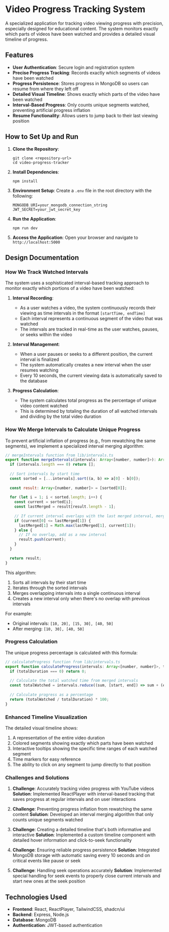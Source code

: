 # Video Progress Tracking System

A specialized application for tracking video viewing progress with precision, especially designed for educational content. The system monitors exactly which parts of videos have been watched and provides a detailed visual timeline of progress.

## Features

- **User Authentication**: Secure login and registration system
- **Precise Progress Tracking**: Records exactly which segments of videos have been watched
- **Progress Persistence**: Stores progress in MongoDB so users can resume from where they left off
- **Detailed Visual Timeline**: Shows exactly which parts of the video have been watched
- **Interval-Based Progress**: Only counts unique segments watched, preventing artificial progress inflation
- **Resume Functionality**: Allows users to jump back to their last viewing position

## How to Set Up and Run

1. **Clone the Repository**:
   ```
   git clone <repository-url>
   cd video-progress-tracker
   ```

2. **Install Dependencies**:
   ```
   npm install
   ```

3. **Environment Setup**:
   Create a `.env` file in the root directory with the following:
   ```
   MONGODB_URI=your_mongodb_connection_string
   JWT_SECRET=your_jwt_secret_key
   ```

4. **Run the Application**:
   ```
   npm run dev
   ```

5. **Access the Application**:
   Open your browser and navigate to `http://localhost:5000`

## Design Documentation

### How We Track Watched Intervals

The system uses a sophisticated interval-based tracking approach to monitor exactly which portions of a video have been watched:

1. **Interval Recording**: 
   - As a user watches a video, the system continuously records their viewing as time intervals in the format `[startTime, endTime]`
   - Each interval represents a continuous segment of the video that was watched
   - The intervals are tracked in real-time as the user watches, pauses, or seeks within the video

2. **Interval Management**:
   - When a user pauses or seeks to a different position, the current interval is finalized
   - The system automatically creates a new interval when the user resumes watching
   - Every 10 seconds, the current viewing data is automatically saved to the database

3. **Progress Calculation**:
   - The system calculates total progress as the percentage of unique video content watched
   - This is determined by totaling the duration of all watched intervals and dividing by the total video duration

### How We Merge Intervals to Calculate Unique Progress

To prevent artificial inflation of progress (e.g., from rewatching the same segments), we implement a specialized interval merging algorithm:

```javascript
// mergeIntervals function from lib/intervals.ts
export function mergeIntervals(intervals: Array<[number, number]>): Array<[number, number]> {
  if (intervals.length === 0) return [];
  
  // Sort intervals by start time
  const sorted = [...intervals].sort((a, b) => a[0] - b[0]);
  
  const result: Array<[number, number]> = [sorted[0]];
  
  for (let i = 1; i < sorted.length; i++) {
    const current = sorted[i];
    const lastMerged = result[result.length - 1];
    
    // If current interval overlaps with the last merged interval, merge them
    if (current[0] <= lastMerged[1]) {
      lastMerged[1] = Math.max(lastMerged[1], current[1]);
    } else {
      // If no overlap, add as a new interval
      result.push(current);
    }
  }
  
  return result;
}
```

This algorithm:
1. Sorts all intervals by their start time
2. Iterates through the sorted intervals
3. Merges overlapping intervals into a single continuous interval
4. Creates a new interval only when there's no overlap with previous intervals

For example:
- Original intervals: `[10, 20], [15, 30], [40, 50]`
- After merging: `[10, 30], [40, 50]`

### Progress Calculation

The unique progress percentage is calculated with this formula:

```javascript
// calculateProgress function from lib/intervals.ts
export function calculateProgress(intervals: Array<[number, number]>, totalDuration: number): number {
  if (totalDuration === 0) return 0;
  
  // Calculate the total watched time from merged intervals
  const totalWatched = intervals.reduce((sum, [start, end]) => sum + (end - start), 0);
  
  // Calculate progress as a percentage
  return (totalWatched / totalDuration) * 100;
}
```

### Enhanced Timeline Visualization

The detailed visual timeline shows:
1. A representation of the entire video duration
2. Colored segments showing exactly which parts have been watched
3. Interactive tooltips showing the specific time ranges of each watched segment
4. Time markers for easy reference
5. The ability to click on any segment to jump directly to that position

### Challenges and Solutions

1. **Challenge**: Accurately tracking video progress with YouTube videos
   **Solution**: Implemented ReactPlayer with interval-based tracking that saves progress at regular intervals and on user interactions

2. **Challenge**: Preventing progress inflation from rewatching the same content
   **Solution**: Developed an interval merging algorithm that only counts unique segments watched

3. **Challenge**: Creating a detailed timeline that's both informative and interactive
   **Solution**: Implemented a custom timeline component with detailed hover information and click-to-seek functionality

4. **Challenge**: Ensuring reliable progress persistence
   **Solution**: Integrated MongoDB storage with automatic saving every 10 seconds and on critical events like pause or seek
   
5. **Challenge**: Handling seek operations accurately
   **Solution**: Implemented special handling for seek events to properly close current intervals and start new ones at the seek position

## Technologies Used

- **Frontend**: React, ReactPlayer, TailwindCSS, shadcn/ui
- **Backend**: Express, Node.js
- **Database**: MongoDB
- **Authentication**: JWT-based authentication